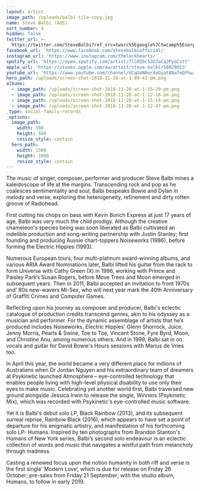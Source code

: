 ```yaml
---
layout: artist
image_path: /uploads/balbi-tile-copy.jpg
name: Steve Balbi (AUS)
sort_number: 4
hidden: false
twitter_url: >-
  https://twitter.com/SteveBalbi?ref_src=twsrc%5Egoogle%7Ctwcamp%5Eserp%7Ctwgr%5Eauthor
facebook_url: 'https://www.facebook.com/stevebalbiofficial/'
instagram_url: 'https://www.instagram.com/thelockhearts/'
spotify_url: 'https://open.spotify.com/artist/7llMZbc53OJaCqJPyoCstY'
apple_url: 'https://itunes.apple.com/au/artist/steve-balbi/58029023'
youtube_url: 'https://www.youtube.com/channel/UCqUoN0or4oGyat8NaTeQFhw/featured'
hero_path: /uploads/screen-shot-2018-11-28-at-1-09-42-pm.png
albums:
  - image_path: /uploads/screen-shot-2018-11-28-at-1-15-29-pm.png
  - image_path: /uploads/screen-shot-2018-11-28-at-1-12-16-pm.png
  - image_path: /uploads/screen-shot-2018-11-28-at-1-15-14-pm.png
  - image_path: /uploads/screen-shot-2018-11-28-at-1-12-47-pm.png
_type: social-family-records
_options:
  image_path:
    width: 500
    height: 500
    resize_style: contain
  hero_path:
    width: 1500
    height: 1000
    resize_style: contain
---
```


The music of singer, composer, performer and producer Steve Balbi mines a kaleidoscope of life at the margins. Transcending rock and pop as he coalesces sentimentality and soul, Balbi bespeaks Bowie and Dylan in melody and verse, exploring the heterogeneity, refinement and dirty rotten groove of Radiohead.

First cutting his chops on bass with Kevin Borich Express at just 17 years of age, Balbi was very much the child prodigy. Although the creative chameleon's species being was soon liberated as Balbi cultivated an indelible production and song-writing partnership with Justin Stanley; first founding and producing Aussie chart-toppers Noiseworks (1986), before forming the Electric Hippies (1993).

Numerous European tours, four multi-platinum award-winning albums, and various ARIA Award Nominations later, Balbi lifted his guitar from the rack to form Universe with Cathy Green (X) in 1996, working with Prince and Paisley Park’s Susan Rogers, before Move Trees and Moon emerged in subsequent years. Then in 2011, Balbi accepted an invitation to front 1970s and' 80s new-wavers Mi-Sex, who will next year mark the 40th Anniversary of Graffiti Crimes and Computer Games.

Reflecting upon his journey as composer and producer, Balbi's eclectic catalogue of production credits transcend genres, akin to his odyssey as a musician and performer. For the dynamic assemblage of artists that he’s produced includes Noiseworks, Electric Hippies' Glenn Shorrock, Juice, Jenny Morris, Pearls & Swine, Toe to Toe, Vincent Stone, Fyre Byrd, Moon, and Christine Anu, among numerous others. And in 1999, Balbi sat in on vocals and guitar for David Bowie's Hours sessions with Marius de Vries too.

In April this year, the world became a very different place for millions of Australians when Dr Jordan Nguyen and his extraordinary team of dreamers at Psykinetic launched Atmosphere – eye-controlled technology that enables people living with high-level physical disability to use only their eyes to make music. Celebrating yet another world first, Balbi traversed new ground alongside Jessica Irwin to release the single, Winners (Psykinetic Mix), which was recorded with Psykinetic's eye-controlled music software.

Yet it is Balbi's debut solo LP, Black Rainbow (2013), and its subsequent surreal reprise, Rainbow Black (2016), which appears to have set a point of departure for his enigmatic artistry, and manifestation of his forthcoming solo LP- Humans. Inspired by ten photographs from Brandon Stanton's Humans of New York series, Balbi’s second solo endeavour is an eclectic collection of words and music that navigates a wistful path from melancholy through madness.

Casting a renewed focus upon the notion humanity in both riff and verse is the first single' Modern Love’, which is due for release on Friday 26 October; pre-sales from Friday 21 September; with the studio album, Humans, to follow in early 2019.
